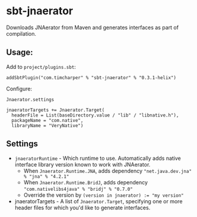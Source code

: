 # sbt-jnaerator

Downloads JNAerator from Maven and generates interfaces as part of compilation.

## Usage:

Add to `project/plugins.sbt`:

    addSbtPlugin("com.timcharper" % "sbt-jnaerator" % "0.3.1-helix")

Configure:

    Jnaerator.settings

    jnaeratorTargets += Jnaerator.Target(
      headerFile = List(baseDirectory.value / "lib" / "libnative.h"),
      packageName = "com.native",
      libraryName = "VeryNative")

## Settings

- `jnaeratorRuntime` - Which runtime to use. Automatically adds native interface library version known to work with JNAerator.
  - When `Jnaerator.Runtime.JNA`, adds dependency `"net.java.dev.jna" % "jna" % "4.2.1"`
  - When `Jnaerator.Runtime.BridJ`, adds dependency `"com.nativelibs4java" % "bridj" % "0.7.0"`
  - Override the version by `(version in jnaerator) := "my version"`
- jnaeratorTargets - A list of `Jnaerator.Target`, specifying one or more header files for which you'd like to generate interfaces.
